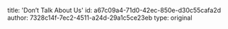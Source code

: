 title: 'Don’t Talk About Us'
id: a67c09a4-71d0-42ec-850e-d30c55cafa2d
author: 7328c14f-7ec2-4511-a24d-29a1c5ce23eb
type: original
